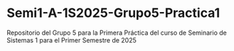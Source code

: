 # Semi1-A-1S2025-Grupo5-Practica1
Repositorio del Grupo 5 para la Primera Práctica del curso de Seminario de Sistemas 1 para el Primer Semestre de 2025
